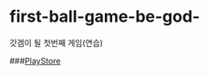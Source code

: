 # first-ball-game-be-god-
갓겜이 될 첫번째 게임(연습)

###[PlayStore](https://play.google.com/store/apps/details?id=com.SHYEYE.BALLKING)
